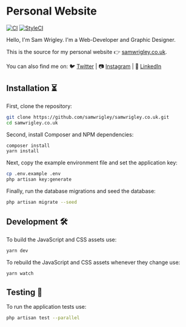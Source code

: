 # Personal Website

[![CI](https://github.com/samwrigley/samwrigley.co.uk/workflows/CI/badge.svg?label=tests)](https://github.com/samwrigley/samwrigley.co.uk/actions)
[![StyleCI](https://styleci.io/repos/121969775/shield)](https://styleci.io/repos/121969775)

Hello, I'm Sam Wrigley. I'm a Web-Developer and Graphic Designer.

This is the source for my personal website 👉 [samwrigley.co.uk](https://samwrigley.co.uk).

You can also find me on: 🐦 [Twitter](https://twitter.com/samwrigley) | 📷 [Instagram](https://www.instagram.com/samwrigley) | 💼 [LinkedIn](https://www.linkedin.com/in/samwrigley)

## Installation ⏳

First, clone the repository:

```sh
git clone https://github.com/samwrigley/samwrigley.co.uk.git
cd samwrigley.co.uk
```

Second, install Composer and NPM dependencies:

```sh
composer install
yarn install
```

Next, copy the example environment file and set the application key:

```sh
cp .env.example .env
php artisan key:generate
```

Finally, run the database migrations and seed the database:

```sh
php artisan migrate --seed
```

## Development 🛠

To build the JavaScript and CSS assets use:

```sh
yarn dev
```

To rebuild the JavaScript and CSS assets whenever they change use:

```sh
yarn watch
```

## Testing 🔄

To run the application tests use:

```sh
php artisan test --parallel
```
